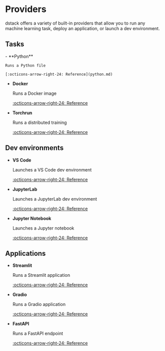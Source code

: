 # Providers

dstack offers a variety of built-in providers that allow
you to run any machine learning task, deploy an application, or launch a dev environment.

## Tasks

<div class="grid cards" markdown>
- **Python** 

    Runs a Python file

    [:octicons-arrow-right-24: Reference](python.md)

- **Docker** 

    Runs a Docker image

    [:octicons-arrow-right-24: Reference](docker.md)

- **Torchrun** 

    Runs a distributed training

    [:octicons-arrow-right-24: Reference](https://github.com/dstackai/dstack/tree/master/providers/docker#readme)

</div>

## Dev environments

<div class="grid cards" markdown>

- **VS Code** 

    Launches a VS Code dev environment

    [:octicons-arrow-right-24: Reference](https://github.com/dstackai/dstack/tree/master/providers/code#readme)

- **JupyterLab** 

    Launches a JupyterLab dev environment

    [:octicons-arrow-right-24: Reference](https://github.com/dstackai/dstack/tree/master/providers/lab#readme)

- **Jupyter Notebook** 

    Launches a Jupyter notebook

    [:octicons-arrow-right-24: Reference](https://github.com/dstackai/dstack/tree/master/providers/notebook#readme)

</div>

## Applications

<div class="grid cards" markdown>

- **Streamlit** 

    Runs a Streamlit application

    [:octicons-arrow-right-24: Reference](https://github.com/dstackai/dstack/tree/master/providers/streamlit#readme)

- **Gradio** 

    Runs a Gradio application

    [:octicons-arrow-right-24: Reference](https://github.com/dstackai/dstack/tree/master/providers/gradio#readme)

- **FastAPI** 

    Runs a FastAPI endpoint

    [:octicons-arrow-right-24: Reference](https://github.com/dstackai/dstack/tree/master/providers/fastapi#readme)

</div>

[//]: # (TODO: Custom providers)

[//]: # (TODO: Add examples for every provider)